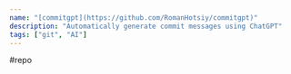 ```yaml
---
name: "[commitgpt](https://github.com/RomanHotsiy/commitgpt)"
description: "Automatically generate commit messages using ChatGPT"
tags: ["git", "AI"]
---
```

#repo